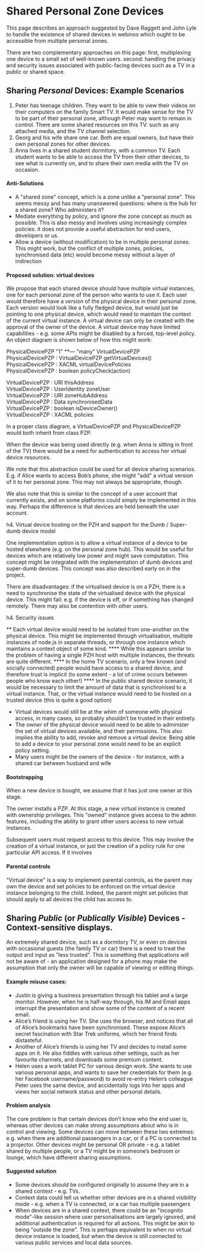 Shared Personal Zone Devices
============================

This page describes an approach suggested by Dave Raggett and John Lyle to handle the existence of shared devices in webinos which ought to be accessible from multiple personal zones.

There are two complementary approaches on this page: first, multiplexing one device to a small set of well-known users. second: handling the privacy and security issues associated with public-facing devices such as a TV in a public or shared space.

Sharing _Personal_ Devices: Example Scenarios
-------------------------------------------------------

1.  Peter has teenage children. They want to be able to view their videos on their computers on the family Smart TV. It would make sense for the TV to be part of their personal zone, although Peter may want to remain in control. There are some shared resources on this TV: such as any attached media, and the TV channel selection.
2.  Georg and his wife share one car. Both are equal owners, but have their own personal zones for other devices.
3.  Anna lives in a shared student dormitory, with a common TV. Each student wants to be able to access the TV from their other devices, to see what is currently on, and to share their own media with the TV on occasion.

#### Anti-Solutions

-   A "shared zone" concept, which is a zone unlike a "personal zone". This seems messy and has many unanswered questions: where is the hub for a shared zone? Who administers it?
-   Mediate everything by policy, and ignore the zone concept as much as possible. This is also messy and involves using increasingly complex policies. it does not provide a useful abstraction for end users, developers or us.
-   Allow a device (without modification) to be in multiple personal zones. This might work, but the conflict of multiple zones, policies, synchronised data (etc) would become messy without a layer of indirection

#### Proposed solution: virtual devices

We propose that each shared device should have multiple virtual instances, one for each personal zone of the person who wants to use it. Each user would therefore have a _version_ of the physical device in their personal zone. Each version would look like a fully fledged device, but would just be pointing to one physical device, which would need to maintain the context of the current virtual instance. A virtual device can only be created with the approval of the owner of the device. A virtual device may have limited capabilities - e.g. some APIs might be disabled by a forced, top-level policy. An object diagram is shown below of how this might work:

<div class="uml">

PhysicalDevicePZP "1" **— "many" VirtualDevicePZP<br/>
 PhysicalDevicePZP : VirtualDevicePZP getVirtualDevices()<br/>
 PhysicalDevicePZP : XACML virtualDevicePolicies<br/>
 PhysicalDevicePZP : boolean policyCheck(action)<br/>

 VirtualDevicePZP : URI thisAddress<br/>
 VirtualDevicePZP : UserIdentity zoneUser<br/>
 VirtualDevicePZP : URI zoneHubAddress<br/>
 VirtualDevicePZP : Data synchronisedData<br/>
 VirtualDevicePZP : boolean isDeviceOwner()<br/>
 VirtualDevicePZP : XACML policies<br/>

</div>

In a proper class diagram, a VirtualDevicePZP and PhysicalDevicePZP would both inherit from class PZP.

When the device was being used directly (e.g. when Anna is sitting in front of the TV) there would be a need for authentication to access her virtual device resources.

We note that this abstraction could be used for all device sharing scenarios. E.g. if Alice wants to access Bob’s phone, she might "add" a virtual version of it to her personal zone. This may not always be appropriate, though.

We also note that this is similar to the concept of a user account that currently exists, and on some platforms could simply be implemented in this way. Perhaps the difference is that devices are held beneath the user account.


h4. Virtual device hosting on the PZH and support for the Dumb / Super-dumb device model

One implementation option is to allow a virtual instance of a device to be hosted elsewhere (e.g. on the personal zone hub). This would be useful for devices which are relatively low power and might save computation. This concept might be integrated with the implementation of dumb devices and super-dumb devices. This concept was also described early on in the project.

There are disadvantages: if the virtualised device is on a PZH, there is a need to synchronise the state of the virtualised device with the physical device. This might fail: e.g. if the device is off, or if something has changed remotely. There may also be contention with other users.


h4. Security issues


** Each virtual device would need to be isolated from one-another on the physical device. This might be implemented through virtualisation, multiple instances of node.js in separate threads, or through one instance which maintains a context object of some kind.
**** While this appears similar to the problem of having a single PZH host with multiple instances, the threats are quite different.
**** In the home TV scenario, only a few known (and socially connected) people would have access to a shared device, and therefore trust is implicit (to some extent - a lot of crime occurs between people who know each other!)
**** In the public shared device scenario, it would be necessary to limit the amount of data that is synchronised to a virtual instance. That, or the virtual instance would need to be hosted on a trusted device (this is quite a good option)
* Virtual devices would still be at the whim of someone with physical access, in many cases, so probably shouldn’t be trusted in their entirety.
* The _owner_ of the physical device would need to be able to administer the set of virtual devices available, and their permissions. This also implies the ability to add, revoke and remove a virtual device. Being able to add a device to your personal zone would need to be an explicit policy setting.
* Many users might be the owners of the device - for instance, with a shared car between husband and wife

#### Bootstrapping

When a new device is bought, we assume that it has just one owner at this stage.

The owner installs a PZP. At this stage, a new virtual instance is created with ownership privileges. This "owned" instance gives access to the admin features, including the ability to grant other users access to new virtual instances.

Subsequent users must request access to this device. This may involve the creation of a virtual instance, or just the creation of a policy rule for one particular API access. If it involves

#### Parental controls

"Virtual device" is a way to implement parental controls, as the parent may own the device and set policies to be enforced on the virtual device instance belonging to the child. Indeed, the parent might set policies that should apply to all devices the child has access to.

Sharing _Public_ (or _Publically Visible_) Devices - Context-sensitive displays.
----------------------------------------------------------------------------------------------------

An extremely shared device, such as a dormitory TV, or even on devices with occasional guests (the family TV or car) there is a need to treat the output and input as "less trusted". This is something that applications will not be aware of - an application designed for a phone may make the assumption that only the owner will be capable of viewing or editing things.

#### Example misuse cases:

-   Justin is giving a business presentation through his tablet and a large monitor. However, when he is half-way through, his IM and Email apps interrupt the presentation and show some of the content of a recent email.
-   Alice’s friend is using her TV. She uses the browser, and notices that all of Alice’s bookmarks have been synchronised. These expose Alice’s secret fascination with Star Trek uniforms, which her friend finds distasteful.
-   Another of Alice’s friends is using her TV and decides to install some apps on it. He also fiddles with various other settings, such as her favourite channels, and downloads some premium content.
-   Helen uses a work tablet PC for various design work. She wants to use various personal apps, and wants to save her credentials for them (e.g. her Facebook username/password) to avoid re-entry Helen’s colleague Peter uses the same device, and accidentally logs into her apps and views her social network status and other personal details.

#### Problem analysis

The core problem is that certain devices don’t know who the end user is, whereas other devices can make strong assumptions about who is in control and viewing. Some devices can move between these two extremes: e.g. when there are additional passengers in a car, or if a PC is connected to a projector. Other devices might be personal OR private - e.g. a tablet shared by multiple people, or a TV might be in someone’s bedroom or lounge, which have different sharing assumptions.

#### Suggested solution

-   Some devices should be configured originally to assume they are in a shared context - e.g. TVs.
-   Context data could tell us whether other devices are in a shared visibility mode - e.g. when a TV is connected, or a car has multiple passengers
-   When devices are in a shared context, there could be an "incognito mode"-like session where user personalisations are largely ignored, and additional authentication is required for all actions. This might be akin to being "outside the zone". This is perhaps equivalent to when no virtual device instance is loaded, but when the device is still connected to various public services and local data sources.


